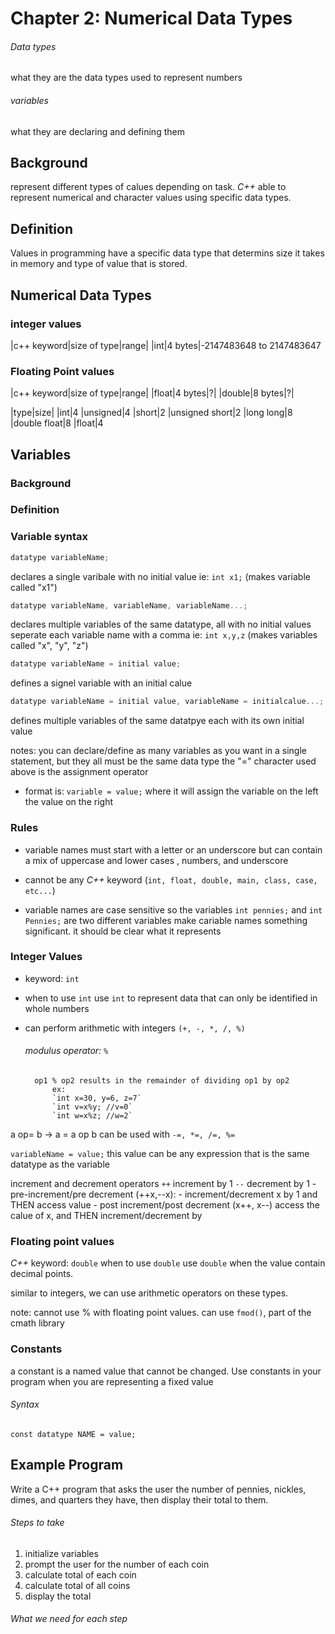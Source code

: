 # Chapter 2: Numerical Data Types
###### Data types
what they are
the data types used to represent numbers


###### variables
what they are 
declaring and defining them
## Background
represent different types of calues depending on task. *C++* able to represent numerical and character values using specific data types.
## Definition
Values in programming have a specific data type that determins size it takes in memory and type of value that is stored.

## Numerical Data Types
### integer values
|c++ keyword|size of type|range|
|int|4 bytes|-2147483648 to 2147483647
### Floating Point values
|c++ keyword|size of type|range|
|float|4 bytes|?|
|double|8 bytes|?|

|type|size|
|int|4
|unsigned|4
|short|2
|unsigned short|2
|long long|8
|double float|8
|float|4

## Variables
### Background
### Definition


### Variable syntax
```c++
datatype variableName;
```
declares a single varibale with no initial value
ie: `int x1;` (makes variable called "x1")

```c++
datatype variableName, variableName, variableName...;
```
declares multiple variables of the same datatype, all with no initial values
seperate each variable name with a comma
ie: `int x,y,z` (makes variables called "x", "y", "z")

```c++
datatype variableName = initial value;
```
defines a signel variable with an initial calue

```c++
datatype variableName = initial value, variableName = initialcalue...;
```
defines multiple variables of the same datatpye each with its own initial value

notes:
you can declare/define as many variables as you want in a single statement, but they all must be the same data type
the "=" character used above is the assignment operator
- format is: `variable = value;` where it will assign the variable on the left the value on the right


### Rules
- variable names must start with a letter or an underscore but can contain a mix of uppercase and lower cases , numbers, and underscore

- cannot be any *C++* keyword (`int, float, double, main, class, case, etc...`)

- variable names are case sensitive
	so the variables `int pennies;` and `int Pennies;` are two different variables
	make cariable names something significant. it should be clear what it represents

### Integer Values
- keyword: `int`
- when to use `int`
	use `int` to represent data that can only be identified in whole numbers

- can perform arithmetic with integers `(+, -, *, /, %)`
	
	###### modulus operator: `%`
		op1 % op2 results in the remainder of dividing op1 by op2
			ex:
			`int x=30, y=6, z=7`
			`int v=x%y; //v=0`
			`int w=x%z; //w=2`

a op= b → a = a op b
can be used with `-=, *=, /=, %=`

`variableName = value;`
	this value can be any expression that is the same datatype as the variable

increment and decrement operators
	`++` increment by 1
	`--` decrement by 1
	- pre-increment/pre decrement (++x,--x):
	- increment/decrement x by 1 and THEN access value
	- post increment/post decrement (x++, x--) access the calue of x, and THEN increment/decrement by 

### Floating point values
*C++* keyword: `double`
when to use `double`
	use `double` when the value contain decimal points.

similar to integers, we can use arithmetic operators on these types.

note:
	cannot use % with floating point values.
	can use `fmod()`, part of the cmath library

### Constants
a constant is a named value that cannot be changed.
Use constants in your program when you are representing a fixed value

###### Syntax
`const datatype NAME = value;`



## Example Program
Write a C++ program that asks the user the number of pennies, nickles, dimes, and quarters they have, then display their total to them.

###### Steps to take
1) initialize variables
2) prompt the user for the number of each coin
3) calculate total of each coin
4) calculate total of all coins
5) display the total

###### What we need for each step
